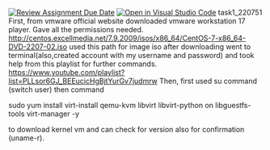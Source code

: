 [![Review Assignment Due Date](https://classroom.github.com/assets/deadline-readme-button-24ddc0f5d75046c5622901739e7c5dd533143b0c8e959d652212380cedb1ea36.svg)](https://classroom.github.com/a/MNKuYdJP)
[![Open in Visual Studio Code](https://classroom.github.com/assets/open-in-vscode-718a45dd9cf7e7f842a935f5ebbe5719a5e09af4491e668f4dbf3b35d5cca122.svg)](https://classroom.github.com/online_ide?assignment_repo_id=11038052&assignment_repo_type=AssignmentRepo)
task1_220751
 First, from vmware official website 
downloaded vmware workstation 17 player.
Gave all the permissions needed.
http://centos.excellmedia.net/7.9.2009/isos/x86_64/CentOS-7-x86_64-DVD-2207-02.iso used this path for image iso after downloading
went to terminal(also,created account with my username and password) and took help from this playlist for further commands.
https://www.youtube.com/playlist?list=PLLsor6GJ_BEEucicHgBjtYurGv7judmrw
Then, first used su command (switch user)
then command 


sudo yum install virt-install qemu-kvm libvirt libvirt-python on libguestfs-tools virt-manager -y 


to download kernel vm
and can check for version also for confirmation (uname-r).
